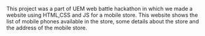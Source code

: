 This project was a part of UEM web battle hackathon in which we made a website using HTML,CSS and JS for a mobile store. This website shows the list of mobile phones available in the store, some details about the store
and the address of the mobile store.
